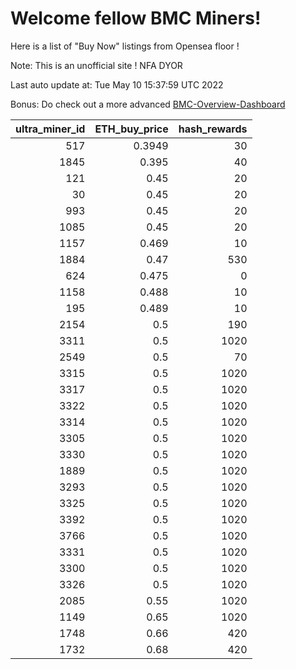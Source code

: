 # Welcome fellow BMC Miners!
Here is a list of "Buy Now" listings from Opensea floor !

Note: This is an unofficial site ! NFA DYOR

Last auto update at: Tue May 10 15:37:59 UTC 2022

Bonus: Do check out a more advanced [BMC-Overview-Dashboard](https://dune.com/defifunk/BMC-Overview-Dashboard)


|   ultra_miner_id |   ETH_buy_price |   hash_rewards |
|-----------------:|----------------:|---------------:|
|              517 |          0.3949 |             30 |
|             1845 |          0.395  |             40 |
|              121 |          0.45   |             20 |
|               30 |          0.45   |             20 |
|              993 |          0.45   |             20 |
|             1085 |          0.45   |             20 |
|             1157 |          0.469  |             10 |
|             1884 |          0.47   |            530 |
|              624 |          0.475  |              0 |
|             1158 |          0.488  |             10 |
|              195 |          0.489  |             10 |
|             2154 |          0.5    |            190 |
|             3311 |          0.5    |           1020 |
|             2549 |          0.5    |             70 |
|             3315 |          0.5    |           1020 |
|             3317 |          0.5    |           1020 |
|             3322 |          0.5    |           1020 |
|             3314 |          0.5    |           1020 |
|             3305 |          0.5    |           1020 |
|             3330 |          0.5    |           1020 |
|             1889 |          0.5    |           1020 |
|             3293 |          0.5    |           1020 |
|             3325 |          0.5    |           1020 |
|             3392 |          0.5    |           1020 |
|             3766 |          0.5    |           1020 |
|             3331 |          0.5    |           1020 |
|             3300 |          0.5    |           1020 |
|             3326 |          0.5    |           1020 |
|             2085 |          0.55   |           1020 |
|             1149 |          0.65   |           1020 |
|             1748 |          0.66   |            420 |
|             1732 |          0.68   |            420 |